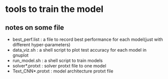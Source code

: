 # tools to train the model

## notes on some file
+ best_perf.list : a file to record best performance for each model(just with different hyper-parameters)
+ data_viz.sh : a shell script to plot test accuracy for each model in gnuplot
+ run_model.sh : a shell script to train models
+ solver*.protxt : solver protxt file to one model
+ Text_CNN*.protxt : model architecture protxt file
